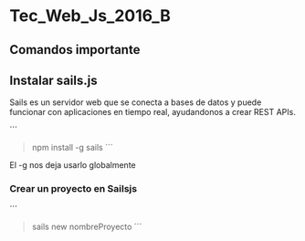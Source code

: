 # Tec_Web_Js_2016_B

## Comandos importante

## Instalar sails.js

Sails es un servidor web que se conecta a bases de datos y puede funcionar con aplicaciones en tiempo real, ayudandonos a crear REST APIs.

´´´
> npm install -g sails
´´´

El -g nos deja usarlo globalmente

### Crear un proyecto en Sailsjs

´´´
> sails new nombreProyecto
´´´
